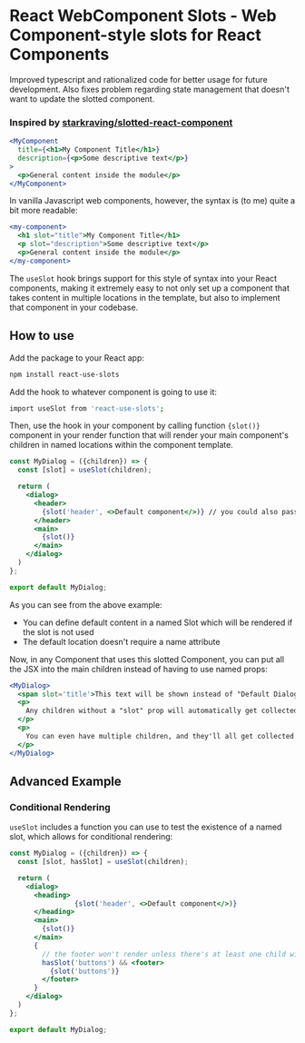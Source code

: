 # React WebComponent Slots - Web Component-style slots for React Components

Improved typescript and rationalized code for better usage for future development. Also fixes problem regarding state management that doesn't want to update the slotted component.

### Inspired by [starkraving/slotted-react-component](https://github.com/starkraving/slotted-react-component)

```jsx
<MyComponent
  title={<h1>My Component Title</h1>}
  description={<p>Some descriptive text</p>}
>
  <p>General content inside the module</p>
</MyComponent>
```

In vanilla Javascript web components, however, the syntax is (to me) quite a bit more readable:

```jsx
<my-component>
  <h1 slot="title">My Component Title</h1>
  <p slot="description">Some descriptive text</p>
  <p>General content inside the module</p>
</my-component>
```

The `useSlot` hook brings support for this style of syntax into your React components, making it extremely easy to not only
set up a component that takes content in multiple locations in the template, but also to implement that component in your codebase.

## How to use
Add the package to your React app:

```bash
npm install react-use-slots
```

Add the hook to whatever component is going to use it:

```bash
import useSlot from 'react-use-slots';
```

Then, use the hook in your component by calling function `{slot()}` component in your render function that will render your main component's children in named locations within the component template.

```jsx
const MyDialog = ({children}) => {
  const [slot] = useSlot(children);

  return (
    <dialog>
      <header>
        {slot('header', <>Default component</>)} // you could also pass plain text for default renders
      </header>
      <main>
        {slot()}
      </main>
    </dialog>
  )
};

export default MyDialog;
```

As you can see from the above example:

* You can define default content in a named Slot which will be rendered if the slot is not used
* The default location doesn't require a name attribute

Now, in any Component that uses this slotted Component, you can put all the JSX into the main children instead of having to use named props:

```jsx
<MyDialog>
  <span slot='title'>This text will be shown instead of "Default Dialog Title"</span>
  <p>
    Any children without a "slot" prop will automatically get collected into the default location
  </p>
  <p>
    You can even have multiple children, and they'll all get collected into the proper Slot for rendering
  </p>
</MyDialog>
```

## Advanced Example

### Conditional Rendering

`useSlot` includes a function you can use to test the existence of a named slot, which allows for conditional rendering:

```jsx
const MyDialog = ({children}) => {
  const [slot, hasSlot] = useSlot(children);

  return (
    <dialog>
      <heading>
                {slot('header', <>Default component</>)}
      </heading>
      <main>
        {slot()}
      </main>
      {
        // the footer won't render unless there's at least one child with a slot prop of 'buttons'
        hasSlot('buttons') && <footer>
          {slot('buttons')}
        </footer>
      }
    </dialog>
  )
};

export default MyDialog;
```